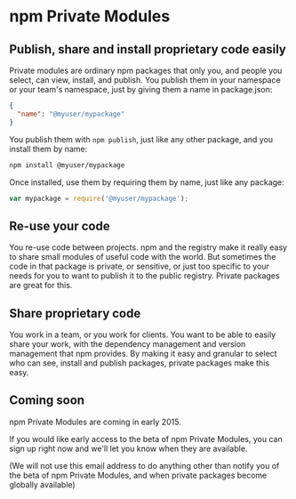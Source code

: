 <hgroup>
<h1>npm Private Modules</h1>
<h2>Publish, share and install proprietary code easily</h2>
</hgroup>

Private modules are ordinary npm packages that only you, and people you select,
can view, install, and publish. You publish them in your namespace or your team's namespace, just by giving them a name in package.json:

```json
{
  "name": "@myuser/mypackage"
}
```

You publish them with `npm publish`, just like any other package, and you install
them by name:

```sh
npm install @myuser/mypackage
```

Once installed, use them by requiring them by name, just like any package:

```js
var mypackage = require('@myuser/mypackage');
```

## Re-use your code

You re-use code between projects. npm and the registry make it really easy to
share small modules of useful code with the world. But sometimes the code in that
package is private, or sensitive, or just too specific to your needs for you to
want to publish it to the public registry. Private packages are great for this.

## Share proprietary code

You work in a team, or you work for clients. You want to be able to easily share
your work, with the dependency management and version management that npm provides.
By making it easy and granular to select who can see, install and publish packages,
private packages make this easy.

## Coming soon

npm Private Modules are coming in early 2015.

If you would like early access to the beta of npm Private Modules, you can sign up right now and we'll let you know
when they are available.

<script charset="utf-8" src="//js.hsforms.net/forms/current.js"></script>
<div id="private-module-signup-form"></div>

(We will not use this email address to do anything other than notify you of
the beta of npm Private Modules, and when private packages become globally available)
